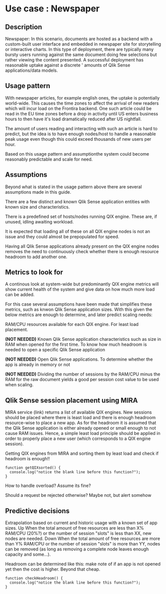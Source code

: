 
# Use case : Newspaper

## Description

Newspaper: In this scenario, documents are hosted as a backend with a custom-built
user interface and embedded in newspaper site for storytelling or interactive
charts. In this type of deployment, there are typically many bursty users running
against the same document doing few selections but rather viewing the content
presented. A successful deployment has reasonable uptake against a discrete '
amounts of Qlik Sense applications/data models.

## Usage pattern

With newspaper articles, for example english ones, the uptake is potentially
world-wide. This causes the time zones to affect the arrival of new readers
which will incur load on the Frontira backend. One such article could be read
in the EU time zones before a drop in activity until US enters business hours
to then have it's load dramatically reduced after US nightfall.

The amount of users reading and interacting with such an article is hard to
predict, but the idea is to have enough nodes/host to handle a reasonable peak
usage even though this could exceed thousands of new users per hour.

Based on this usage pattern and assumptionthe system could become reasonably
predictable and scale for need.

## Assumptions

Beyond what is stated in the usage pattern above there are several assumptions
made in this guide.

There are a few distinct and known Qlik Sense application entities with known
size and characteristics.

There is a predefined set of hosts/nodes running QIX engine. These are, if
unused, idling awaiting workload.

It is expected that loading all of these on all QIX engine nodes is not an
issue and they could almost be prepopulated for speed.

Having all Qlik Sense applications already present on the QIX engine nodes
removes the need to continuously check whether there is enough resource
headroom to add another one.

## Metrics to look for

A continous look at system-wide but predominantly QIX engine metrics will
show current health of the system and give data on how much more load can
be added.

For this case several assumptions have been made that simplifies these metrics,
such as knwon Qlik Sense application sizes. With this given the below metrics
are enough to determine, and later predict scaling needs:

RAM/CPU resources available for each QIX engine. For least load placement.

**(NOT NEEDED)** Known Qlik Sense application characteristics such as size in
RAM when opened for the first time. To know how much headroom is needed to
open a specific Qlik Sense application

**(NOT NEEDED)** Open Qlik Sense applications. To determine whether the app
is already in memory or not

**(NOT NEEDED)** Dividing the number of sessions by the RAM/CPU minus the RAM
for the raw document yields a good per session cost value to be used when scaling.

## Qlik Sense session placement using MIRA

MIRA service (link) returns a list of available QIX engines.
New sessions should be placed where there is least load and there is enough
headroom resource-wise to place a new app. As for the headroom it is assumed
that the Qlik Sense application is either already opened or small enough to not
cause RAM issues. Hence, a simple least load principle should be applied in order
to properly place a new user (which corresponds to a QIX engine session).

Getting QIX engines from MIRA and sorting them by least load and check if
headroom is enough!!

```
function getQIXsorted() {
  console.log("notice the blank line before this function?");
}
```

How to handle overload?
Assume its fine?

Should a request be rejected otherwise?
Maybe not, but alert somehow

## Predictive decisions

Extrapolation based on current and historic usage with a known set of app sizes.
Up
When the total amount of free resources are less than X% RAM/CPU (20%?) or
the number of session "slots" is less than XX, new nodes are needed.
Down
When the total amount of free resources are more than Y% RAM/CPU or the number
of session "slots" is more than YY, nodes can be removed (as long as removing
a complete node leaves enough capacity and some...).

Headroom can be determined like this:
make note of if an app is not opened yet then the cost is higher. Beyond that
cheap.

```
function checkHeadroom() {
  console.log("notice the blank line before this function?");
}
```

